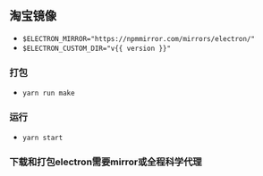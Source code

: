 ## 淘宝镜像
* `$ELECTRON_MIRROR="https://npmmirror.com/mirrors/electron/"`
* `$ELECTRON_CUSTOM_DIR="v{{ version }}"`

### 打包
* `yarn run make`

### 运行
* `yarn start`

### 下载和打包electron需要mirror或全程科学代理